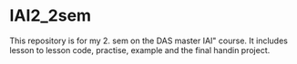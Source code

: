 # IAI2_2sem
This repository is for my 2. sem on the DAS master IAI" course. It includes lesson to lesson code, practise, example and the final handin project. 
